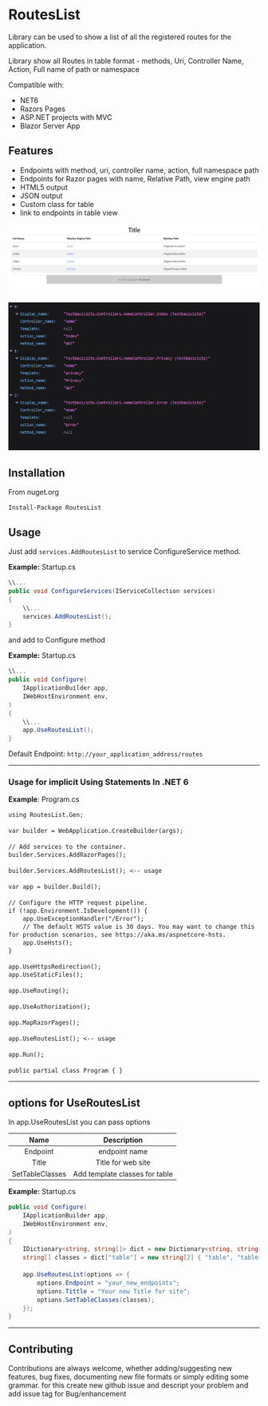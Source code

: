 # RoutesList

Library can be used to show a list of all the registered routes for the application.

Library show all Routes in table format - methods, Uri, Controller Name, Action, Full name of path or namespace

Compatible with:

- NET6
- Razors Pages
- ASP.NET projects with MVC
- Blazor Server App

## Features

- Endpoints with method, uri, controller name, action, full namespace path
- Endpoints for Razor pages with name, Relative Path, view engine path
- HTML5 output
- JSON output
- Custom class for table
- link to endpoints in table view

![Table list image](https://github.com/JanoPL/Routeslist/blob/master/Screenshots1.png?raw=true)

![Table json list image](https://github.com/JanoPL/Routeslist/blob/master/Screenshots2.png?raw=true)

## Installation

From nuget.org

```shell
Install-Package RoutesList 
```

## Usage

Just add ```services.AddRoutesList``` to service ConfigureService method.

<b>Example:</b>
Startup.cs

```C#
\\...
public void ConfigureServices(IServiceCollection services)
{
    \\...
    services.AddRoutesList();
}
```

and add to Configure method

<b>Example:</b>
Startup.cs

```C#
\\...
public void Configure(
    IApplicationBuilder app,
    IWebHostEnvironment env,
)
{
    \\...
    app.UseRoutesList();
}
```

Default Endpoint: ```http://your_application_address/routes```

<hr> 

### Usage for implicit Using Statements In .NET 6

<b>Example</b>: Program.cs

```
using RoutesList.Gen;

var builder = WebApplication.CreateBuilder(args);

// Add services to the container.
builder.Services.AddRazorPages();

builder.Services.AddRoutesList(); <-- usage

var app = builder.Build();

// Configure the HTTP request pipeline.
if (!app.Environment.IsDevelopment()) {
    app.UseExceptionHandler("/Error");
    // The default HSTS value is 30 days. You may want to change this for production scenarios, see https://aka.ms/aspnetcore-hsts.
    app.UseHsts();
}

app.UseHttpsRedirection();
app.UseStaticFiles();

app.UseRouting();

app.UseAuthorization();

app.MapRazorPages();

app.UseRoutesList(); <-- usage

app.Run();

public partial class Program { }
```

<hr>

## options for UseRoutesList

In app.UseRoutesList you can pass options

|Name             | Description                         |
|:---------------:|:-----------------------------------:|
| Endpoint        | endpoint name                       |
| Title           | Title for web site                  |
| SetTableClasses | Add template classes for table      |

<b>Example:</b>
Startup.cs

```C#
public void Configure(
    IApplicationBuilder app,
    IWebHostEnvironment env,
)
{
    IDictionary<string, string[]> dict = new Dictionary<string, string[]>();
    string[] classes = dict["table"] = new string[2] { "table", "table-striped" };

    app.UseRoutesList(options => {
        options.Endpoint = "your_new_endpoints";
        options.Tittle = "Your new Title for site";
        options.SetTableClasses(classes);
    });
}
```

<hr>

## Contributing

Contributions are always welcome, whether adding/suggesting new features, bug fixes, documenting new file formats or simply editing some grammar. for this create new github issue and descript your problem and add issue tag for Bug/enhancement
